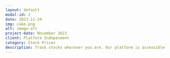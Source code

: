 ```yaml
---
layout: default
modal-id: 2
date: 2023-11-24
img: cake.png
alt: image-alt
project-date: November 2023
client: Platform Independent
category: Stock Prices
description: Track stocks wherever you are. Our platform is accessible across multiple devices — from desktop to mobile, ensuring you stay connected to the market at all times.
---
```

